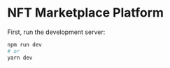 # NFT Marketplace Platform

First, run the development server:

```bash
npm run dev
# or
yarn dev
```
